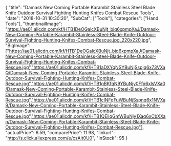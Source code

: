 {
	"title": "Damask New Coming Portable Karambit Stainless Steel Blade Knife Outdoor Survival Fighting Hunting Knifes Combat Rescue Tools",
	"date": "2018-10-31 10:30:20",
	"SubCat": ["Tools"],
	"categories": ["Hand Tools"],
	"thumbnailImage": "https://ae01.alicdn.com/kf/HTB1DeOGalcXBuNjt_biq6xpmpXaJ/Damask-New-Coming-Portable-Karambit-Stainless-Steel-Blade-Knife-Outdoor-Survival-Fighting-Hunting-Knifes-Combat-Rescue.jpg_220x220.jpg",
	"BigImage": ["https://ae01.alicdn.com/kf/HTB1DeOGalcXBuNjt_biq6xpmpXaJ/Damask-New-Coming-Portable-Karambit-Stainless-Steel-Blade-Knife-Outdoor-Survival-Fighting-Hunting-Knifes-Combat-Rescue.jpg","https://ae01.alicdn.com/kf/HTB1aDXYqNSYBuNjSspjq6x73VXaQ/Damask-New-Coming-Portable-Karambit-Stainless-Steel-Blade-Knife-Outdoor-Survival-Fighting-Hunting-Knifes-Combat-Rescue.jpg","https://ae01.alicdn.com/kf/HTB1qBKfqN9YBuNjy0Ffq6xIsVXa0/Damask-New-Coming-Portable-Karambit-Stainless-Steel-Blade-Knife-Outdoor-Survival-Fighting-Hunting-Knifes-Combat-Rescue.jpg","https://ae01.alicdn.com/kf/HTB1cINFqFuWBuNjSspnq6x1NVXa9/Damask-New-Coming-Portable-Karambit-Stainless-Steel-Blade-Knife-Outdoor-Survival-Fighting-Hunting-Knifes-Combat-Rescue.jpg","https://ae01.alicdn.com/kf/HTB1QEilqGmWBuNjy1Xaq6xCbXXan/Damask-New-Coming-Portable-Karambit-Stainless-Steel-Blade-Knife-Outdoor-Survival-Fighting-Hunting-Knifes-Combat-Rescue.jpg"],
	"actualPrice": 6.59,
	"comparePrice": 11.98,
	"linkurl": "http://s.click.aliexpress.com/e/csAit0U0",
	"inStock": 95
}
